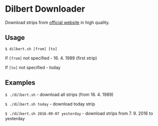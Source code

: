 Dilbert Downloader
==================

Download strips from [official website](http://www.dilbert.com) in high quality.

Usage
-----

`$ dilbert.sh [from] [to]`

If `[from]` not specified - 16. 4. 1989 (first strip)

If `[to]` not specified - today

Examples
--------

`$ ./dilbert.sh` - download all strips (from 16. 4. 1989)

`$ ./dilbert.sh today` - download today strip

`$ ./dilbert.sh 2016-09-07 yesterday` - download strips from 7. 9. 2016 to yesterday

